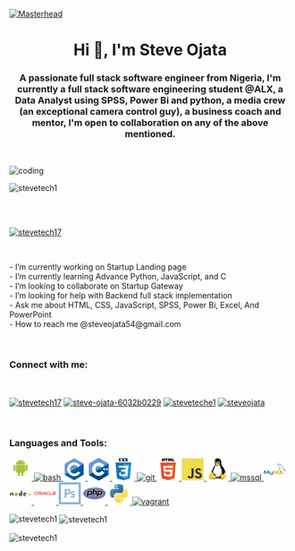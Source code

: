 [![Masterhead](https://media2.giphy.com/media/v1.Y2lkPTc5MGI3NjExbjA4eXYyMzU1aThydzRyamcyZ295NWQ2c3htYWo3NzVoNzFud2dlMSZlcD12MV9pbnRlcm5hbF9naWZfYnlfaWQmY3Q9Zw/xT9IgzoKnwFNmISR8I/giphy.gif)](https://Stevetech1.io)

<h1 align="center"> Hi 👋, I'm Steve Ojata</h1>
<h3 align="center"> A passionate full stack software engineer from Nigeria, I'm currently a full stack software engineering student @ALX, a Data Analyst using SPSS, Power Bi and python, a media crew (an exceptional camera control guy), a business coach and mentor, I'm open to collaboration on any of the above mentioned.</h3><br>

<img align="right" alt="coding" width="600" src="https://th.bing.com/th/id/R.4b695f72ac7737ce5b36508a0058dd02?rik=OPpsrxwzNQF2Og&riu=http%3a%2f%2fwww.web24zone.com%2fwp-content%2fuploads%2f2022%2f10%2f46207-programmer-1.gif&ehk=86cfZHhLfMkMI2vzq55xQ1%2bJRsM99JQkgGiqUE7cTQE%3d&risl=&pid=ImgRaw&r=0"><br>

<p align="left"> <img src="https://komarev.com/ghpvc/?username=stevetech1&label=Profile%20views&color=0e75b6&style=flat" alt="stevetech1"/> </p>
<br><br>

<p align="left"> <a href="https://twitter.com/stevetech17" target="blank"> <img src="https://img.shields.io/twitter/follow/stevetech17?logo=twitter&style=for-the-badge" alt="stevetech17" /></a> </p><br>

<p align="left">
- I’m currently working on Startup Landing page<br>
- I’m currently learning Advance Python, JavaScript, and C<br>
- I’m looking to collaborate on Startup Gateway<br>
- I’m looking for help with Backend full stack implementation<br>
- Ask me about HTML, CSS, JavaScript, SPSS, Power Bi, Excel, And PowerPoint<br>
- How to reach me @steveojata54@gmail.com <br>
</p><br>

<h3 align="left">Connect with me:</h3><br>
<p align="left">
<a href="https://twitter.com/stevetech17" target="blank"><img align="center" src="https://raw.githubusercontent.com/rahuldkjain/github-profile-readme-generator/master/src/images/icons/Social/twitter.svg" alt="stevetech17" height="30" width="40" /></a>
<a href="https://linkedin.com/in/steve-ojata-6032b0229" target="blank"><img align="center" src="https://raw.githubusercontent.com/rahuldkjain/github-profile-readme-generator/master/src/images/icons/Social/linked-in-alt.svg" alt="steve-ojata-6032b0229" height="30" width="40" /></a>
<a href="https://codesandbox.com/steveteche1" target="blank"><img align="center" src="https://raw.githubusercontent.com/rahuldkjain/github-profile-readme-generator/master/src/images/icons/Social/codesandbox.svg" alt="steveteche1" height="30" width="40" /></a>
<a href="https://fb.com/steveojata" target="blank"><img align="center" src="https://raw.githubusercontent.com/rahuldkjain/github-profile-readme-generator/master/src/images/icons/Social/facebook.svg" alt="steveojata" height="30" width="40" /></a>
</p><br>
<h3 align="left">Languages and Tools:</h3>
<p align="left"> <a href="https://developer.android.com" target="_blank" rel="noreferrer"> <img src="https://raw.githubusercontent.com/devicons/devicon/master/icons/android/android-original-wordmark.svg" alt="android" width="40" height="40"/> </a> <a href="https://www.gnu.org/software/bash/" target="_blank" rel="noreferrer"> <img src="https://www.vectorlogo.zone/logos/gnu_bash/gnu_bash-icon.svg" alt="bash" width="40" height="40"/> </a> <a href="https://www.cprogramming.com/" target="_blank" rel="noreferrer"> <img src="https://raw.githubusercontent.com/devicons/devicon/master/icons/c/c-original.svg" alt="c" width="40" height="40"/> </a> <a href="https://www.w3schools.com/cpp/" target="_blank" rel="noreferrer"> <img src="https://raw.githubusercontent.com/devicons/devicon/master/icons/cplusplus/cplusplus-original.svg" alt="cplusplus" width="40" height="40"/> </a> <a href="https://www.w3schools.com/css/" target="_blank" rel="noreferrer"> <img src="https://raw.githubusercontent.com/devicons/devicon/master/icons/css3/css3-original-wordmark.svg" alt="css3" width="40" height="40"/> </a> <a href="https://git-scm.com/" target="_blank" rel="noreferrer"> <img src="https://www.vectorlogo.zone/logos/git-scm/git-scm-icon.svg" alt="git" width="40" height="40"/> </a> <a href="https://www.w3.org/html/" target="_blank" rel="noreferrer"> <img src="https://raw.githubusercontent.com/devicons/devicon/master/icons/html5/html5-original-wordmark.svg" alt="html5" width="40" height="40"/> </a> <a href="https://developer.mozilla.org/en-US/docs/Web/JavaScript" target="_blank" rel="noreferrer"> <img src="https://raw.githubusercontent.com/devicons/devicon/master/icons/javascript/javascript-original.svg" alt="javascript" width="40" height="40"/> </a> <a href="https://www.linux.org/" target="_blank" rel="noreferrer"> <img src="https://raw.githubusercontent.com/devicons/devicon/master/icons/linux/linux-original.svg" alt="linux" width="40" height="40"/> </a> <a href="https://www.microsoft.com/en-us/sql-server" target="_blank" rel="noreferrer"> <img src="https://www.svgrepo.com/show/303229/microsoft-sql-server-logo.svg" alt="mssql" width="40" height="40"/> </a> <a href="https://www.mysql.com/" target="_blank" rel="noreferrer"> <img src="https://raw.githubusercontent.com/devicons/devicon/master/icons/mysql/mysql-original-wordmark.svg" alt="mysql" width="40" height="40"/> </a> <a href="https://nodejs.org" target="_blank" rel="noreferrer"> <img src="https://raw.githubusercontent.com/devicons/devicon/master/icons/nodejs/nodejs-original-wordmark.svg" alt="nodejs" width="40" height="40"/> </a> <a href="https://www.oracle.com/" target="_blank" rel="noreferrer"> <img src="https://raw.githubusercontent.com/devicons/devicon/master/icons/oracle/oracle-original.svg" alt="oracle" width="40" height="40"/> </a> <a href="https://www.photoshop.com/en" target="_blank" rel="noreferrer"> <img src="https://raw.githubusercontent.com/devicons/devicon/master/icons/photoshop/photoshop-line.svg" alt="photoshop" width="40" height="40"/> </a> <a href="https://www.php.net" target="_blank" rel="noreferrer"> <img src="https://raw.githubusercontent.com/devicons/devicon/master/icons/php/php-original.svg" alt="php" width="40" height="40"/> </a> <a href="https://www.python.org" target="_blank" rel="noreferrer"> <img src="https://raw.githubusercontent.com/devicons/devicon/master/icons/python/python-original.svg" alt="python" width="40" height="40"/> </a> <a href="https://www.vagrantup.com/" target="_blank" rel="noreferrer"> <img src="https://www.vectorlogo.zone/logos/vagrantup/vagrantup-icon.svg" alt="vagrant" width="40" height="40"/> </a> </p>
<p><img align="left" src="https://github-readme-stats.vercel.app/api/top-langs?username=stevetech1&show_icons=true&locale=en&layout=compact" alt="stevetech1" /></p>
<p>&nbsp;<img align="center" src="https://github-readme-stats.vercel.app/api?username=stevetech1&show_icons=true&locale=en" alt="stevetech1" /></p>
<p><img align="center" src="https://github-readme-streak-stats.herokuapp.com/?user=stevetech1&" alt="stevetech1" /></p>
